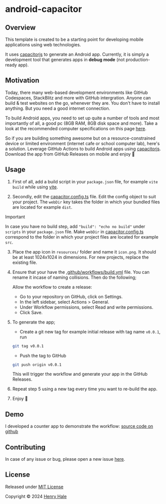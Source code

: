 # android-capacitor

## Overview
This template is created to be a starting point for developing mobile
applications using web technologies.

It uses [capacitorjs](https://capacitorjs.com) to generate an Android app.
Currently, it is simply a development tool that generates apps in **debug mode** (not production-ready app).

## Motivation
Today, there many web-based development environments like GitHub Codespaces, StackBlitz and more with GitHub intergration.
Anyone can build & test websites on the go, whenever they are.
You don't have to install anything. But you need a good internet connection.

To build Android apps, you need to set up quite a number of tools and most importantly of all, a good pc (8GB RAM, 8GB disk space and more).
Take a look at the recommended computer specifications on this page [here](https://developer.android.com/studio/install).

So if you are building something awesome but on a resource-constrained device or limited environment (internet cafe or school computer lab), here's a solution. 
Leverage GitHub Actions to build Android apps using [capacitorjs](https://capacitorjs.com). 
Download the app from GitHub Releases on mobile and enjoy :rocket:

## Usage
1. First of all, add a build script in your `package.json` file, for example `vite build` while using [vite](https://vitejs.dev). 

2. Secondly, edit the [capacitor.config.ts](./capacitor.config.ts) file.
Edit the config object to suit your project. The `webDir` key takes the folder in which your bundled files are located for example `dist`.

> [!IMPORTANT]
> 
>In case you have no build step, add `"build": "echo no build"` under `scripts` in your `package.json` file. Make `webDir` in [capacitor.config.ts](./capacitor.config.ts) correspond to the folder in which your project files are located for example `src`.

3. Place the app icon in `resources/` folder and name it `icon.png`. It should be at least 1024x1024 in dimensions. For new projects, replace the existing file.

4. Ensure that your have the [.github/workflows/build.yml](.github/workflows/build.yml) file. You can rename it incase of naming collisions. Then do the following;
	
	Allow the workflow to create a release:
	- Go to your repository on GitHub, click on Settings.
    - In the left sidebar, select Actions > General.
    - Under Workflow permissions, select Read and write permissions.
    - Click Save.

5. To generate the app;

   - Create a git new tag for example initial release with tag name `v0.0.1`, run

    ```sh
    git tag v0.0.1
    ```

   - Push the tag to GitHub
 
    ```sh
    git push origin v0.0.1
    ```

    This will trigger the workflow and generate your app in the GitHub Releases.

6. Repeat step 5 using a new tag every time you want to re-build the app.

7. Enjoy :rocket:

## Demo
I developed a counter app to demonstrate the workflow: [source code on github](https://github.com/henryhale/android-capacitor-demo)

## Contributing
In case of any issue or bug, please open a new issue [here](https://github.com/henryhale/android-capacitor/issues/new).

## License

Released under [MIT License](./LICENSE.md)

Copyright &copy; 2024 [Henry Hale](https://github.com/henryhale)
